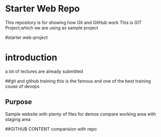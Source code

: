 # Starter Web Repo

This repository is for showing how Git and GitHub work
This is GIT Project,which we are using as sample project

#starter web-project

#  introduction
a lot of lectures are already submitted

##git and github training
this is the famous and one of the best training couse of devops

## Purpose

Sample website with plenty of files for demos
compare working area with staging area

##GITHUB CONTENT
comparision with repo
